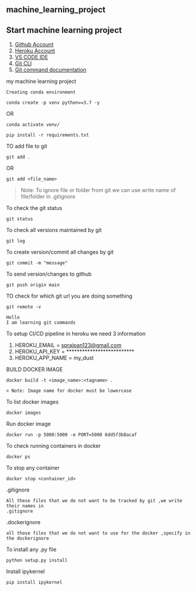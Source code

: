 ##  machine_learning_project

## Start machine learning project

1. [Github Account](https://github.com)
2. [Heroku Account](https://dashboard.heroku.com/login)
3. [VS CODE IDE](https://code.visualstudio.com/download)
4. [Git CLI](https://git-scm.com/downloads)
5. [Git command documentation](https://docs.github.com/en/get-started/using-git/about-git)




my machine learning project

```
Creating conda environment

```
```
conda create -p venv python==3.7 -y
```
OR
```
conda activate venv/
```
```
pip install -r requirements.txt
```


TO add file to git 

```
git add .
```
OR

```
git add <file_name>
```

> Note: To ignore file or folder from git we can use write name of file/folder in .gitignore


To check the git status

``` 
git status
```

To check all versions maintained by git 
``` 
git log
```

To create version/commit all changes by git

```
git commit -m "message"
```


To send version/changes to github

``` 
git push origin main
```

TO check for which git url you are doing something

```
git remote -v

```
```
Hello 
I am learning git commands

```


To setup CI/CD pipeline in heroku we need 3 information
1. HEROKU_EMAIL = sprajpan123@gmail.com
2. HEROKU_API_KEY = **************************
3. HEROKU_APP_NAME =  my_dust



BUILD DOCKER IMAGE
```
docker build -t <image_name>:<tagname> .
```
```
> Note: Image name for docker must be lowercase
```

To list docker images
```
docker images
```

Run docker image
```
docker run -p 5000:5000 -e PORT=5000 6dd5f3b8acaf
```

To check running containers in docker
```
docker ps
```


To stop any container
```
docker stop <container_id>
```



.gitignore
```
All these files that we do not want to be tracked by git ,we write their names in
.gitignore
```

.dockerignore
```
all those files that we do not want to use for the docker ,specify in the dockerignore

```



To install any .py file 

```
python setup.py install
```



Install ipykernel
```
pip install ipykernel
```

